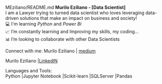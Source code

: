 MEziliano/README.md
**Murilo Eziliano - [Data Scientist] </br>**
I am a Lawyer trying to turned data scientist who loves leveraging data-driven solutions that make an impact on business and society! </br>
💻 I'm learning *Python* and *Power Bi* </br>
📈 I’m constantly learning and Improving my skills, my coding... </br>
📊 I’m looking to collaborate with other Data Scientists</br>


Connect with me:
Murilo Eziliano | [medium](https://medium.com/@murilosez06)

Murilo Eziliano |[LinkedIN](https://www.linkedin.com/in/murilo-eziliano/)


Languages and Tools:</br>
Python |Jupyter Notebook |Scikit-learn |SQLServer |Pandas




